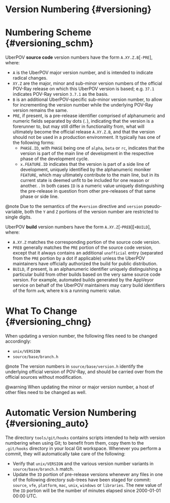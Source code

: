 # Version Numbering {#versioning}

Numbering Scheme {#versioning_schm}
================

UberPOV **source code** version numbers have the form `A.XY.Z.B`[`-PRE`], where:

  - `A` is the UberPOV major version number, and is intended to indicate radical changes.
  - `XY.Z` are the major, minor and sub-minor version numbers of the official POV-Ray release on which this UberPOV
    version is based; e.g. `37.1` indicates POV-Ray version `3.7.1` as the basis.
  - `B` is an additional UberPOV-specific sub-minor version number, to allow for incrementing the version number while
    the underlying POV-Ray version remains the same.
  - `PRE`, if present, is a pre-release identifier comprised of alphanumeric and numeric fields separated by dots
    (`.`), indicating that the version is a forerunner to, but may still differ in functionality from, what will
    ultimately become the official release `A.XY.Z.B`, and that the version should not be used in a production
    environment. It typically has one of the following forms:
      - `PHASE.ID`, with `PHASE` being one of `alpha`, `beta` or `rc`, indicates that the version is part of the
        main line of development in the respective phase of the development cycle.
      - `x.FEATURE.ID` indicates that the version is part of a side line of development, uniquely identified by the
        alphanumeric moniker `FEATURE`, which may ultimately contribute to the main line, but in its current state is
        deemed unfit to be included for one reason or another.
      .
    In both cases `ID` is a numeric value uniquely distinguishing the pre-release in question from other pre-releases
    of that same phase or side line.

@note
    Due to the semantics of the `#version` directive and `version` pseudo-variable, both the `Y` and `Z` portions of
    the version number are restricted to single digits.

UberPOV **build** version numbers have the form `A.XY.Z`[-`PREB`][`+BUILD`], where:

  - `A.XY.Z` matches the corresponding portion of the source code version.
  - `PREB` generally matches the `PRE` portion of the source code version, except that it always contains an
    additional `unofficial` entry (separated from the `PRE` portion by a dot if applicable) unless the UberPOV
    maintainers have officially authorized the build for public distribution.
  - `BUILD`, if present, is an alphanumeric identifier uniquely distinguishing a particular build from other builds
    based on the very same source code version. For example, automated builds generated by the AppVeyor service on
    behalf of the UberPOV maintainers may carry build identifiers of the form `avN`, where `N` is a running numeric
    value.


What To Change {#versioning_chng}
==============

When updating a version number, the following files need to be changed accordingly:

  - `unix/VERSION`
  - `source/base/branch.h`

@note
    The version numbers in `source/base/version.h` identify the underlying official version of POV-Ray, and should be
    carried over from the official sources without modification.

@warning
    When updating the minor or major version number, a host of other files need to be changed as well.


Automatic Version Numbering {#versioning_auto}
===========================

The directory `tools/git/hooks` contains scripts intended to help with version numbering when using Git; to benefit from
them, copy them to the `.git/hooks` directory in your local Git workspace. Whenever you perform a commit, they will
automatically take care of the following:

  - Verify that `unix/VERSION` and the various version number variants in `source/base/branch.h` match.
  - Update the `ID` portion of pre-release versions whenever any files in one of the following directory sub-trees have
    been staged for commit: `source`, `vfe`, `platform`, `mac`, `unix`, `windows` or `libraries`. The new value of the
    `ID` portion will be the number of minutes elapsed since 2000-01-01 00:00 UTC.

